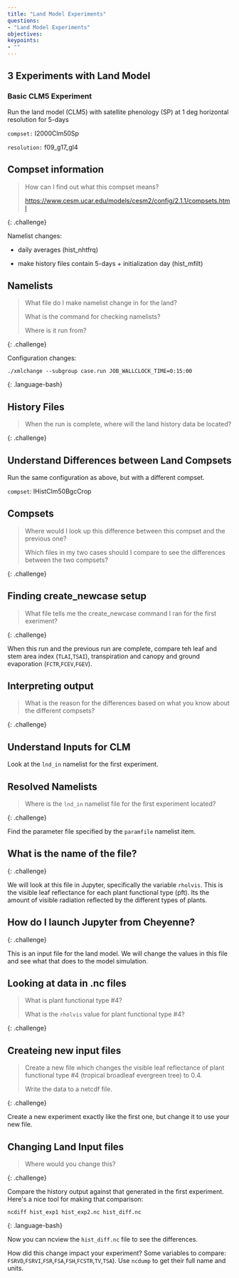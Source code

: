 ```yaml
---
title: "Land Model Experiments"
questions:
- "Land Model Experiments"
objectives:
keypoints:
- ""
---
```


## 3 Experiments with Land Model

### Basic CLM5 Experiment

Run the land model (CLM5) with satellite phenology (SP) at 1 deg horizontal resolution for 5-days

`compset:` I2000Clm50Sp

`resolution:` f09_g17_gl4

## Compset information
>
> How can I find out what this compset means?
>
> https://www.cesm.ucar.edu/models/cesm2/config/2.1.1/compsets.html
>
>
{: .challenge}


Namelist changes:

* daily averages (hist_nhtfrq)

* make history files contain 5-days + initialization day (hist_mfilt)

## Namelists
> 
> What file do I make namelist change in for the land?
>
> What is the command for checking namelists?
>
> Where is it run from?
>
{: .challenge}

Configuration changes:

~~~
./xmlchange --subgroup case.run JOB_WALLCLOCK_TIME=0:15:00
~~~
{: .language-bash}

## History Files
>
> When the run is complete, where will the land history data be located?
>
>
{: .challenge}


## Understand Differences between Land Compsets

Run the same configuration as above, but with a different compset.

`compset`: IHistClm50BgcCrop

## Compsets
>
> Where would I look up this difference between this compset and the previous one?
>
>
> Which files in my two cases should I compare to see
> the differences between the two compsets?
>
>
{: .challenge}

## Finding create_newcase setup
>
>  What file tells me the create_newcase command I ran for the first exeriment?
>
>
{: .challenge}

When this run and the previous run are complete, compare teh leaf and stem area index (`TLAI`,`TSAI`), transpiration and canopy and ground evaporation (`FCTR`,`FCEV`,`FGEV`). 

## Interpreting output
>
> What is the reason for the differences based on what you know about the different compsets?
>
>
{: .challenge}

## Understand Inputs for CLM

Look at the `lnd_in` namelist for the first experiment. 

## Resolved Namelists
>
> Where is the `lnd_in` namelist file for the first experiment located?
> 
>
{: .challenge}

Find the parameter file specified by the `paramfile` namelist item.

## What is the name of the file?
>
>
>
{: .challenge}

We will look at this file in Jupyter, specifically the variable `rholvis`.  This is the visible leaf reflectance for each plant functional type (pft).  Its the amount of visible radiation reflected by the different types of plants.  

## How do I launch Jupyter from Cheyenne?
>
>
>
> 
{: .challenge}

This is an input file for the land model. We will change the values in this file and see what that does to the model simulation.

## Looking at data in .nc files
>
> What is plant functional type #4?
>
> What is the `rholvis` value for plant functional type #4?
>
{: .challenge}


## Createing new input files
>
> Create a new file which changes the visible leaf reflectance of plant functional type #4 (tropical broadleaf evergreen tree) to 0.4.  
>
> Write the data to a netcdf file.
>
{: .challenge}

Create a new experiment exactly like the first one, but change it to use your new file.

## Changing Land Input files
>
> Where would you change this?
>
{: .challenge}

Compare the history output against that generated in the first experiment.  Here's a nice tool for making that comparison:

~~~
ncdiff hist_exp1 hist_exp2.nc hist_diff.nc
~~~
{: .language-bash}

Now you can ncview the `hist_diff.nc` file to see the differences.

How did this change impact your experiment? 
Some variables to compare: `FSRVD`,`FSRVI`,`FSR`,`FSA`,`FSH`,`FCSTR`,`TV`,`TSA`).  Use `ncdump` to get their full name and units.

